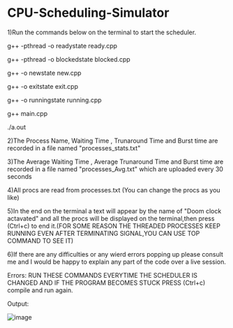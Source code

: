 # CPU-Scheduling-Simulator

1)Run the commands below on the terminal to start the scheduler.

g++ -pthread -o readystate ready.cpp

g++ -pthread -o blockedstate blocked.cpp

g++ -o newstate new.cpp

g++ -o exitstate exit.cpp

g++ -o runningstate running.cpp

g++ main.cpp

./a.out

2)The Process Name, Waiting Time ,  Trunaround Time and Burst time are recorded in a file named "processes_stats.txt"

3)The  Average Waiting Time , Average Trunaround Time and Burst time are recorded in a file named "processes_Avg.txt" which are uploaded every 30 seconds

4)All procs are read from processes.txt (You can change the procs as you like)

5)In the end on the terminal a text will appear by the name of "Doom clock actavated" and all the procs will be displayed on the terminal,then press (Ctrl+c) to end it.(FOR SOME REASON THE THREADED PROCESSES KEEP RUNNING EVEN AFTER TERMINATING SIGNAL,YOU CAN USE TOP COMMAND TO SEE IT)

6)If there are any difficulties or any wierd errors popping up please consult me and I would be happy to explain any part of the code over a live session.



Errors:
RUN THESE COMMANDS EVERYTIME THE SCHEDULER IS CHANGED AND IF THE PROGRAM BECOMES STUCK PRESS (Ctrl+c) compile and run again.

Output:

![image](https://user-images.githubusercontent.com/64328883/158459811-bccbf1b1-0e87-4b01-af33-292e5902ddb1.png)



